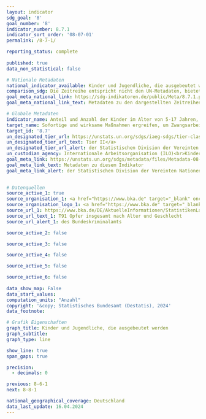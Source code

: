 ```yaml
---
layout: indicator    
sdg_goal: '8'    
goal_number: '8'    
indicator_number: 8.7.1    
indicator_sort_order: '08-07-01'    
permalink: /8-7-1/    

reporting_status: complete
    
published: true    
data_non_statistical: false    

# Nationale Metadaten    
national_indicator_available: Kinder und Jugendliche, die ausgebeutet werden    
comparison_sdg: Die Zeitreihe entspricht nicht den UN-Metadaten, bietet aber zusätzliche Informationen.    
goal_meta_national_link: https://sdg-indikatoren.de/public/Meta/8.7.1.pdf
goal_meta_national_link_text: Metadaten zu den dargestellten Zeitreihen    

# Globale Metadaten    
indicator_name: Anteil und Anzahl der Kinder im Alter von 5-17 Jahren, die Kinderarbeit leisten, nach Geschlecht und Alter    
target_name: Sofortige und wirksame Maßnahmen ergreifen, um Zwangsarbeit abzuschaffen, moderne Sklaverei und Menschenhandel zu beenden und das Verbot und die Beseitigung der schlimmsten Formen der Kinderarbeit, einschließlich der Einziehung und des Einsatzes von Kindersoldatinnen und -soldaten, sicherzustellen, und bis 2025 jeder Form von Kinderarbeit ein Ende setzen    
target_id: '8.7'    
un_designated_tier_url: https://unstats.un.org/sdgs/iaeg-sdgs/tier-classification/'    
un_designated_tier_url_text: Tier II</a>    
un_designated_tier_url_alert: der Statistischen Division der Vereinten Nationen    
un_custodian_agency: Internationale Arbeitsorganisation (ILO)<br>Kinderhilfswerk der Vereinten Nationen (UNICEF)    
goal_meta_link: https://unstats.un.org/sdgs/metadata/files/Metadata-08-07-01.pdf    
goal_meta_link_text: Metadaten zu diesem Indikator    
goal_meta_link_alert: der Statistischen Division der Vereinten Nationen    
    

# Datenquellen
source_active_1: true
source_organisation_1: <a href="https://www.bka.de" target="_blank" onclick="return confirm_alert('des Bundeskriminalamts','De');" title="Klicken Sie hier um zur Website der Organisation Bundeskriminalamt (BKA) zu gelangen."> Bundeskriminalamt (BKA) </a>
source_organisation_logo_1: <a href="https://www.bka.de" target="_blank" onclick="return confirm_alert('des Bundeskriminalamts','De');"><img src="https://sdg-indikatoren.de/public/OrgImgDe/bka.png" alt="Logo bka" style="height:60px; width:148px"/></a>
source_url_1: https://www.bka.de/DE/AktuelleInformationen/StatistikenLagebilder/PolizeilicheKriminalstatistik/PKS2023/PKSTabellen/BundOpfertabellen/bundopfertabellen.html?nn=226082
source_url_text_1: T91 Opfer insgesamt nach Alter und Geschlecht
source_url_alert_1: des Bundeskriminalamts

source_active_2: false

source_active_3: false

source_active_4: false

source_active_5: false

source_active_6: false
    
data_show_map: False    
data_start_values:     
computation_units: "Anzahl"    
copyright: '&copy; Statistisches Bundesamt (Destatis), 2024'    
data_footnote:     

# Grafik Eigenschaften    
graph_title: Kinder und Jugendliche, die ausgebeutet werden
graph_subtitle:     
graph_type: line    

show_line: true
span_gaps: true

precision:
  - decimals: 0    

previous: 8-6-1    
next: 8-8-1    

national_geographical_coverage: Deutschland    
data_last_update: 16.04.2024    
---
```


<span></span>